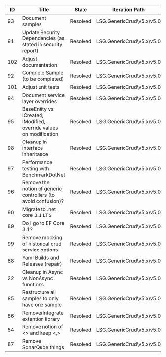 | ID            | Title                                                              | State    | Iteration Path            |
|---------------|--------------------------------------------------------------------|----------|---------------------------|
| 93            | Document samples                                                   | Resolved | LSG.GenericCrud\v5.x\v5.0 |
| 91            | Update Security Dependencies (as stated in security report)        | Resolved | LSG.GenericCrud\v5.x\v5.0 |
| 102           | Adjust documentation                                               | Resolved | LSG.GenericCrud\v5.x\v5.0 |
| 92            | Complete Sample (to be completed)                                  | Resolved | LSG.GenericCrud\v5.x\v5.0 |
| 101           | Adjust unit tests                                                  | Resolved | LSG.GenericCrud\v5.x\v5.0 |
| 94            | Document service layer overrides                                   | Resolved | LSG.GenericCrud\v5.x\v5.0 |
| 95            | BaseEntity vs ICreated, IModified, override values on modification | Resolved | LSG.GenericCrud\v5.x\v5.0 |
| 98            | Cleanup in interface inheritance                                   | Resolved | LSG.GenericCrud\v5.x\v5.0 |
| 97            | Performance testing with BenchmarkDotNet                           | Resolved | LSG.GenericCrud\v5.x\v5.0 |
| 96            | Remove the notion of generic controllers (to avoid confusion)?     | Resolved | LSG.GenericCrud\v5.x\v5.0 |
| 90            | Migrate to .net core 3.1 LTS                                       | Resolved | LSG.GenericCrud\v5.x\v5.0 |
| 89            | Do I go to EF Core 3.1?                                            | Resolved | LSG.GenericCrud\v5.x\v5.0 |
| 99            | Remove mocking of historical crud service options                  | Resolved | LSG.GenericCrud\v5.x\v5.0 |
| 88            | Yaml Builds and Releases (repair)                                  | Resolved | LSG.GenericCrud\v5.x\v5.0 |
| 22            | Cleanup in Async vs NonAsync functions                             | Resolved | LSG.GenericCrud\v5.x\v5.0 |
| 85            | Restructure all samples to only have one sample                    | Resolved | LSG.GenericCrud\v5.x\v5.0 |
| 86            | Remove/Integrate extention library                                 | Resolved | LSG.GenericCrud\v5.x\v5.0 |
| 84            | Remove notion of <> and keep <,>                                   | Resolved | LSG.GenericCrud\v5.x\v5.0 |
| 87            | Remove SonarQube things                                            | Resolved | LSG.GenericCrud\v5.x\v5.0 |